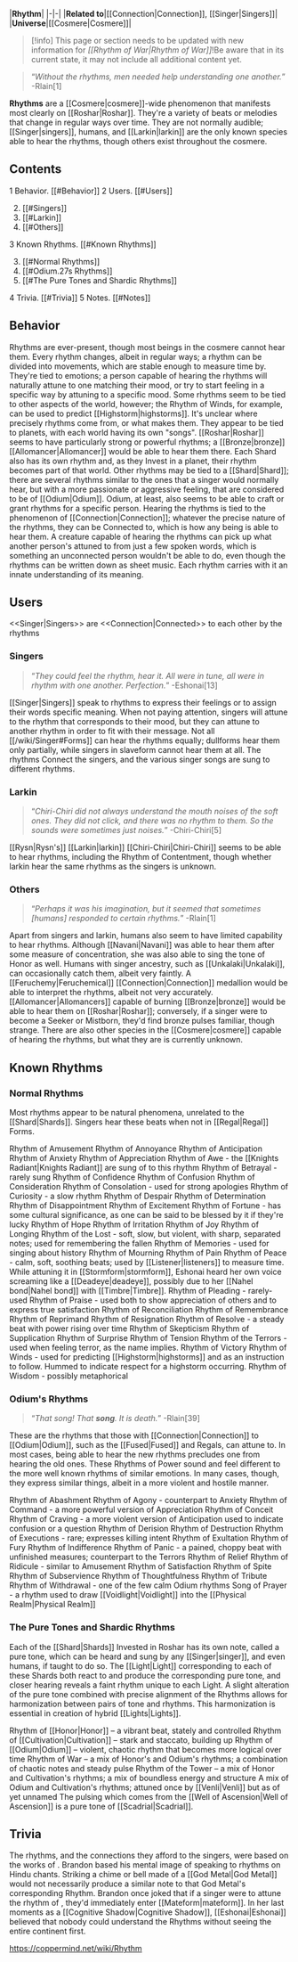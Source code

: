 |**Rhythm**|
|-|-|
|**Related to**|[[Connection\|Connection]], [[Singer\|Singers]]|
|**Universe**|[[Cosmere\|Cosmere]]|

> [!info] This page or section needs to be updated with new information for *[[Rhythm of War\|Rhythm of War]]*!Be aware that in its current state, it may not include all additional content yet.

>“*Without the rhythms, men needed help understanding one another.*”
\-Rlain[1]


**Rhythms** are a [[Cosmere\|cosmere]]-wide phenomenon that manifests most clearly on [[Roshar\|Roshar]]. They're a variety of beats or melodies that change in regular ways over time. They are not normally audible; [[Singer\|singers]], humans, and [[Larkin\|larkin]] are the only known species able to hear the rhythms, though others exist throughout the cosmere.

## Contents

1 Behavior. [[#Behavior]] 
2 Users. [[#Users]] 

2. [[#Singers]] 
2. [[#Larkin]] 
2. [[#Others]] 


3 Known Rhythms. [[#Known Rhythms]] 

3. [[#Normal Rhythms]] 
3. [[#Odium.27s Rhythms]] 
3. [[#The Pure Tones and Shardic Rhythms]] 


4 Trivia. [[#Trivia]] 
5 Notes. [[#Notes]] 


## Behavior
Rhythms are ever-present, though most beings in the cosmere cannot hear them. Every rhythm changes, albeit in regular ways; a rhythm can be divided into movements, which are stable enough to measure time by. They're tied to emotions; a person capable of hearing the rhythms will naturally attune to one matching their mood, or try to start feeling in a specific way by attuning to a specific mood. Some rhythms seem to be tied to other aspects of the world, however; the Rhythm of Winds, for example, can be used to predict [[Highstorm\|highstorms]].
It's unclear where precisely rhythms come from, or what makes them. They appear to be tied to planets, with each world having its own "songs". [[Roshar\|Roshar]] seems to have particularly strong or powerful rhythms; a [[Bronze\|bronze]] [[Allomancer\|Allomancer]] would be able to hear them there. Each Shard also has its own rhythm and, as they Invest in a planet, their rhythm becomes part of that world. Other rhythms may be tied to a [[Shard\|Shard]]; there are several rhythms similar to the ones that a singer would normally hear, but with a more passionate or aggressive feeling, that are considered to be of [[Odium\|Odium]]. Odium, at least, also seems to be able to craft or grant rhythms for a specific person.
Hearing the rhythms is tied to the phenomenon of [[Connection\|Connection]]; whatever the precise nature of the rhythms, they can be Connected to, which is how any being is able to hear them. A creature capable of hearing the rhythms can pick up what another person's attuned to from just a few spoken words, which is something an unconnected person wouldn't be able to do, even though the rhythms can be written down as sheet music. Each rhythm carries with it an innate understanding of its meaning.

## Users
  <<Singer\|Singers>> are <<Connection\|Connected>> to each other by the rhythms
### Singers
>“*They could feel the rhythm, hear it. All were in tune, all were in rhythm with one another. Perfection.*”
\-Eshonai[13]


[[Singer\|Singers]] speak to rhythms to express their feelings or to assign their words specific meaning. When not paying attention, singers will attune to the rhythm that corresponds to their mood, but they can attune to another rhythm in order to fit with their message. Not all [[/wiki/Singer#Forms]] can hear the rhythms equally; dullforms hear them only partially, while singers in slaveform cannot hear them at all. The rhythms Connect the singers, and the various singer songs are sung to different rhythms.

### Larkin
>“*Chiri-Chiri did not always understand the mouth noises of the soft ones. They did not click, and there was no rhythm to them. So the sounds were sometimes just noises.*”
\-Chiri-Chiri[5]


[[Rysn\|Rysn's]] [[Larkin\|larkin]] [[Chiri-Chiri\|Chiri-Chiri]] seems to be able to hear rhythms, including the Rhythm of Contentment, though whether larkin hear the same rhythms as the singers is unknown.

### Others
>“*Perhaps it was his imagination, but it seemed that sometimes [humans] responded to certain rhythms.*”
\-Rlain[1]


Apart from singers and larkin, humans also seem to have limited capability to hear rhythms. Although [[Navani\|Navani]] was able to hear them after some measure of concentration, she was also able to sing the tone of Honor as well. Humans with singer ancestry, such as [[Unkalaki\|Unkalaki]], can occasionally catch them, albeit very faintly. A [[Feruchemy\|Feruchemical]] [[Connection\|Connection]] medallion would be able to interpret the rhythms, albeit not very accurately. [[Allomancer\|Allomancers]] capable of burning [[Bronze\|bronze]] would be able to hear them on [[Roshar\|Roshar]]; conversely, if a singer were to become a Seeker or Mistborn, they'd find bronze pulses familiar, though strange.
There are also other species in the [[Cosmere\|cosmere]] capable of hearing the rhythms, but what they are is currently unknown.

## Known Rhythms
### Normal Rhythms
Most rhythms appear to be natural phenomena, unrelated to the [[Shard\|Shards]]. Singers hear these beats when not in [[Regal\|Regal]] Forms.


Rhythm of Amusement
Rhythm of Annoyance
Rhythm of Anticipation
Rhythm of Anxiety
Rhythm of Appreciation
Rhythm of Awe - the [[Knights Radiant\|Knights Radiant]] are sung of to this rhythm
Rhythm of Betrayal - rarely sung
Rhythm of Confidence
Rhythm of Confusion
Rhythm of Consideration
Rhythm of Consolation - used for strong apologies
Rhythm of Curiosity - a slow rhythm
Rhythm of Despair
Rhythm of Determination
Rhythm of Disappointment
Rhythm of Excitement
Rhythm of Fortune - has some cultural significance, as one can be said to be blessed by it if they're lucky
Rhythm of Hope
Rhythm of Irritation
Rhythm of Joy
Rhythm of Longing
Rhythm of the Lost - soft, slow, but violent, with sharp, separated notes; used for remembering the fallen
Rhythm of Memories - used for singing about history
Rhythm of Mourning
Rhythm of Pain
Rhythm of Peace - calm, soft, soothing beats; used by [[Listener\|listeners]] to measure time. While attuning it in [[Stormform\|stormform]], Eshonai heard her own voice screaming like a [[Deadeye\|deadeye]], possibly due to her [[Nahel bond\|Nahel bond]] with [[Timbre\|Timbre]].
Rhythm of Pleading - rarely-used
Rhythm of Praise - used both to show appreciation of others and to express true satisfaction
Rhythm of Reconciliation
Rhythm of Remembrance
Rhythm of Reprimand
Rhythm of Resignation
Rhythm of Resolve - a steady beat with power rising over time
Rhythm of Skepticism
Rhythm of Supplication
Rhythm of Surprise
Rhythm of Tension
Rhythm of the Terrors - used when feeling terror, as the name implies.
Rhythm of Victory
Rhythm of Winds - used for predicting [[Highstorm\|highstorms]] and as an instruction to follow. Hummed to indicate respect for a highstorm occurring.
Rhythm of Wisdom - possibly metaphorical

### Odium's Rhythms
>“*That song! That **song**. It is death.*”
\-Rlain[39]


These are the rhythms that those with [[Connection\|Connection]] to [[Odium\|Odium]], such as the [[Fused\|Fused]] and Regals, can attune to. In most cases, being able to hear the new rhythms precludes one from hearing the old ones. These Rhythms of Power sound and feel different to the more well known rhythms of similar emotions. In many cases, though, they express similar things, albeit in a more violent and hostile manner.


Rhythm of Abashment
Rhythm of Agony - counterpart to Anxiety
Rhythm of Command - a more powerful version of Appreciation
Rhythm of Conceit
Rhythm of Craving - a more violent version of Anticipation used to indicate confusion or a question 
Rhythm of Derision
Rhythm of Destruction
Rhythm of Executions - rare; expresses killing intent
Rhythm of Exultation
Rhythm of Fury
Rhythm of Indifference
Rhythm of Panic - a pained, choppy beat with unfinished measures; counterpart to the Terrors
Rhythm of Relief
Rhythm of Ridicule - similar to Amusement
Rhythm of Satisfaction
Rhythm of Spite
Rhythm of Subservience
Rhythm of Thoughtfulness
Rhythm of Tribute
Rhythm of Withdrawal - one of the few calm Odium rhythms
Song of Prayer - a rhythm used to draw [[Voidlight\|Voidlight]] into the [[Physical Realm\|Physical Realm]]

### The Pure Tones and Shardic Rhythms
Each of the [[Shard\|Shards]] Invested in Roshar has its own note, called a pure tone, which can be heard and sung by any [[Singer\|singer]], and even humans, if taught to do so. The [[Light\|Light]] corresponding to each of these Shards both react to and produce the corresponding pure tone, and closer hearing reveals a faint rhythm unique to each Light. A slight alteration of the pure tone combined with precise alignment of the Rhythms allows for harmonization between pairs of tone and rhythms. This harmonization is essential in creation of hybrid [[Lights\|Lights]].

Rhythm of [[Honor\|Honor]] – a vibrant beat, stately and controlled
Rhythm of [[Cultivation\|Cultivation]] – stark and staccato, building up
Rhythm of [[Odium\|Odium]] – violent, chaotic rhythm that becomes more logical over time
Rhythm of War – a mix of Honor's and Odium's rhythms; a combination of chaotic notes and steady pulse
Rhythm of the Tower – a mix of Honor and Cultivation's rhythms; a mix of boundless energy and structure
A mix of Odium and Cultivation's rhythms; attuned once by [[Venli\|Venli]] but as of yet unnamed
The pulsing which comes from the [[Well of Ascension\|Well of Ascension]] is a pure tone of [[Scadrial\|Scadrial]].
## Trivia
The rhythms, and the connections they afford to the singers, were based on the works of .
Brandon based his mental image of speaking to rhythms on Hindu chants.
Striking a chime or bell made of a [[God Metal\|God Metal]] would not necessarily produce a similar note to that God Metal's corresponding Rhythm.
Brandon once joked that if a singer were to attune the rhythm of , they'd immediately enter [[Mateform\|mateform]].
In her last moments as a [[Cognitive Shadow\|Cognitive Shadow]], [[Eshonai\|Eshonai]] believed that nobody could understand the Rhythms without seeing the entire continent first.


https://coppermind.net/wiki/Rhythm